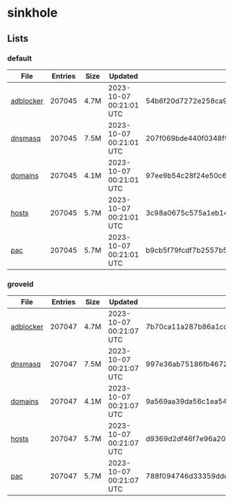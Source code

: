 # sinkhole

## Lists

### default

|File|Entries|Size|Updated|Hash|
|-|-|-|-|-|
|[adblocker](https://raw.githubusercontent.com/groveld/sinkhole/lists/default/adblocker.txt)|207045|4.7M|2023-10-07 00:21:01 UTC|54b6f20d7272e258ca95a24bcc49ee198192ea8adf1df648f31ea7a90dc14e17|
|[dnsmasq](https://raw.githubusercontent.com/groveld/sinkhole/lists/default/dnsmasq.txt)|207045|7.5M|2023-10-07 00:21:01 UTC|207f069bde440f0348f90ca419fa41d6dac1cf595c9c99db0d07b7cc5b690dd1|
|[domains](https://raw.githubusercontent.com/groveld/sinkhole/lists/default/domains.txt)|207045|4.1M|2023-10-07 00:21:01 UTC|97ee9b54c28f24e50c68549dc183e7ccd26a12f4de9bed90e6b0a95bd1db8bc4|
|[hosts](https://raw.githubusercontent.com/groveld/sinkhole/lists/default/hosts.txt)|207045|5.7M|2023-10-07 00:21:01 UTC|3c98a0675c575a1eb142f793f94bff7adc303ede1fee59c564cae8faf5bbc17d|
|[pac](https://raw.githubusercontent.com/groveld/sinkhole/lists/default/pac.txt)|207045|5.7M|2023-10-07 00:21:01 UTC|b9cb5f79fcdf7b2557b5117299e36aa5ea375e48a011b981b4089ec1fc06f2bc|

### groveld

|File|Entries|Size|Updated|Hash|
|-|-|-|-|-|
|[adblocker](https://raw.githubusercontent.com/groveld/sinkhole/lists/groveld/adblocker.txt)|207047|4.7M|2023-10-07 00:21:07 UTC|7b70ca11a287b86a1cd5be57c3021e3bb70ac03ddaa7c15d5e0b8f5f18947e12|
|[dnsmasq](https://raw.githubusercontent.com/groveld/sinkhole/lists/groveld/dnsmasq.txt)|207047|7.5M|2023-10-07 00:21:07 UTC|997e36ab75186fb4672fee916ccc9e3a205c7a083dc96cdae9a4dfec54eb35fb|
|[domains](https://raw.githubusercontent.com/groveld/sinkhole/lists/groveld/domains.txt)|207047|4.1M|2023-10-07 00:21:07 UTC|9a569aa39da56c1ea5473a5855581a63657ddea39a3117c7c4c7858412742e77|
|[hosts](https://raw.githubusercontent.com/groveld/sinkhole/lists/groveld/hosts.txt)|207047|5.7M|2023-10-07 00:21:07 UTC|d9369d2df46f7e96a20087145f4736af8320ca0bc672b22ebc123c2c50b4d195|
|[pac](https://raw.githubusercontent.com/groveld/sinkhole/lists/groveld/pac.txt)|207047|5.7M|2023-10-07 00:21:07 UTC|788f094746d33359dde78328ce70f2aa56ca46b7a266eb5b82cb285cd57a2c35|
